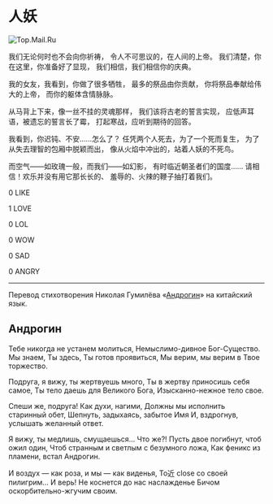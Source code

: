 # 人妖

![Top.Mail.Ru](https://top-fwz1.mail.ru/counter?id=2821912;js=na)

我们无论何时也不会向你祈祷， 令人不可思议的，在人间的上帝。 我们清楚，你在这里，你准备好了显现， 我们相信，我们相信你的庆典。

我的女友，我看到，你做了很多牺牲， 最多的祭品由你贡献， 你将祭品奉献给伟大的上帝， 而你的躯体含情脉脉。

从马背上下来，像一丝不挂的灵魂那样， 我们该将古老的誓言实现， 应低声耳语，被遗忘的誓言长了霉， 打起寒战，应听到期待的回答。

我看到，你迟钝、不安……怎么了？ 任凭两个人死去，为了一个死而复生， 为了从失去理智的包厢中脱颖而出， 像从火焰中冲出的，站着人妖的不死鸟。

而空气——如玫瑰一般，而我们——如幻影， 有时临近朝圣者们的国度…… 请相信！欢乐并没有用它那长长的、 羞辱的、火辣的鞭子抽打着我们。

0 LIKE

1 LOVE

0 LOL

0 WOW

0 SAD

0 ANGRY

---

Перевод стихотворения Николая Гумилёва «[Андрогин](/verses/416)» на китайский язык.

## Андрогин

Тебе никогда не устанем молиться, Немыслимо-дивное Бог-Существо. Мы знаем, Ты здесь, Ты готов проявиться, Мы верим, мы верим в Твое торжество.

Подруга, я вижу, ты жертвуешь много, Ты в жертву приносишь себя самое, Ты тело даешь для Великого Бога, Изысканно-нежное тело свое.

Спеши же, подруга! Как духи, нагими, Должны мы исполнить старинный обет, Шепнуть, задыхаясь, забытое Имя И, вздрогнув, услышать желанный ответ.

Я вижу, ты медлишь, смущаешься… Что же?! Пусть двое погибнут, чтоб ожил один, Чтоб странным и светлым с безумного ложа, Как феникс из пламени, встал Андрогин.

И воздух — как роза, и мы — как виденья, То近 close со своей пилигрим… И верь! Не коснется до нас наслажденье Бичом оскорбительно-жгучим своим.
